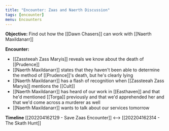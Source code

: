 ```yaml
---
title: "Encounter: Zaas and Naerth Discussion"
tags: [encounter]
menu: Encounters
---
```

**Objective:** Find out how the [[Dawn Chasers]] can work with [[Naerth Maxildanarr]]

**Encounter:**
- [[Zassteeah Zass Maryis]] reveals we know about the death of [[Prudence]]
- [[Naerth Maxildanarr]] states that they haven't been able to determine the method of [[Prudence]]'s death, but he's clearly lying
- [[Naerth Maxildanarr]] has a flash of recognition when [[Zassteeah Zass Maryis]] mentions the [[Cult]]
- [[Naerth Maxildanarr]] has heard of our work in [[Easthaven]] and that he'd mentioned [[Torga]] previously and that we'd apprehended her and that we'd come across a murderer as well
- [[Naerth Maxildanarr]] wants to talk about our services tomorrow

**Timeline**
[[202204162129 - Save Zaas Encounter]] <--> [[202204162314 - The Skath Hunt]]